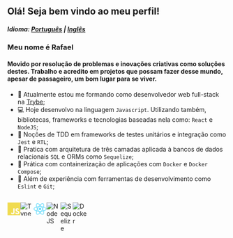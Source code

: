 ## Olá! Seja bem vindo ao meu perfil!
##### Idioma: [Português](https://github.com/rafaelimaf/rafaelimaf/blob/main/README.md) | [Inglês](https://github.com/rafaelimaf/rafaelimaf/blob/main/README-en.md)

### Meu nome é Rafael

#### Movido por resolução de problemas e inovações criativas como soluções destes. Trabalho e acredito em projetos que possam fazer desse mundo, apesar de passageiro, um bom lugar para se viver.

- 📝 Atualmente estou me formando como desenvolvedor web full-stack na <a href="https://github.com/betrybe">Trybe</a>;
- 💻 Hoje desenvolvo na linguagem `Javascript`. Utilizando também, bibliotecas, frameworks e tecnologias baseadas nela como: `React` e `NodeJS`;
- 🧪 Noções de TDD em frameworks de testes unitários e integração como `Jest` e `RTL`;
- 🎲 Pratica com arquitetura de três camadas aplicada à bancos de dados relacionais `SQL` e ORMs como `Sequelize`;
- 🐋 Prática com containerização de aplicações com `Docker` e `Docker Compose`;
- 🔧 Além de experiência com ferramentas de desenvolvimento como `Eslint` e `Git`;

##
<div style="display: inline_block">
  <img align="left" height="30" width="30" src="https://raw.githubusercontent.com/devicons/devicon/master/icons/javascript/javascript-plain.svg" alt="Javascript">
  <img align="left" height="30" width="30" src="https://iconape.com/wp-content/png_logo_vector/typescript.png" alt="Typescript">
  <img align="left" height="30" width="30" src="https://raw.githubusercontent.com/devicons/devicon/master/icons/react/react-original.svg" alt="React">
  <img align="left" heigth="32" width="32" src="https://cdn.iconscout.com/icon/free/png-256/node-js-1174925.png" alt="NodeJS">
  <img align="left" heigth="28" width="28" src="https://iconape.com/wp-content/files/gq/99606/svg/sequelize.svg" alt="Sequelize">
  <img align="left" heigth="34" width="34" src="https://cdn-icons-png.flaticon.com/512/5969/5969059.png" alt="Docker">
</div>
